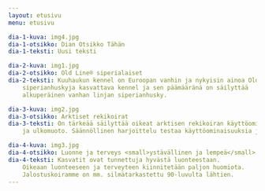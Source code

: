 ```yaml
---
layout: etusivu
menu: etusivu

dia-1-kuva: img4.jpg
dia-1-otsikko: Dian Otsikko Tähän
dia-1-teksti: Uusi teksti

dia-2-kuva: img1.jpg
dia-2-otsikko: Old Line® siperialaiset
dia-2-teksti: Kuuhaukun kennel on Euroopan vanhin ja nykyisin ainoa Old Line 
    siperianhuskyja kasvattava kennel ja sen päämääränä on säilyttää 
    alkuperäinen vanhan linjan siperianhusky.

dia-3-kuva: img2.jpg
dia-3-otsikko: Arktiset rekikoirat
dia-3-teksti: On tärkeää säilyttää oikeat arktisen rekikoiran käyttöominaisuudet
    ja ulkomuoto. Säännöllinen harjoittelu testaa käyttöominaisuuksia jalostuksessa.

dia-4-kuva: img3.jpg
dia-4-otsikko: Luonne ja terveys <small>ystävällinen ja lempeä</small>
dia-4-teksti: Kasvatit ovat tunnettuja hyvästä luonteestaan. 
    Oikeaan luonteeseen ja terveyteen kiinnitetään paljon huomiota. 
    Jalostuskoiramme on mm. silmätarkastettu 90-luvulta lähtien.
---
```

